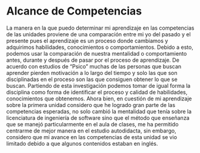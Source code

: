 # Alcance de Competencias

La manera en la que puedo determinar mi aprendizaje en las competencias de las unidades proviene de una comparación entre mi yo del pasado y el presente pues el aprendizaje es un proceso donde cambiamos y adquirimos habilidades, conocimientos o comportamientos. Debido a esto, podemos usar la comparación de nuestra mentalidad o comportamiento antes, durante y después de pasar por el proceso de aprendizaje. De acuerdo con estudios de “Psico” muchas de las personas que buscan aprender pierden motivación a lo largo del tiempo y solo las que son disciplinadas en el proceso son las que consiguen obtener lo que se buscan. Partiendo de esta investigación podemos tomar de igual forma la disciplina como forma de identificar el proceso y calidad de habilidades, conocimientos que obtenemos. Ahora bien, en cuestión de mi aprendizaje sobre la primera unidad considero que he logrado gran parte de las competencias esperadas, no solo cambió la mentalidad que tenía sobre la licenciatura de ingeniería de software sino que el método que enseñanza que se manejó particularmente en el aula de clases, me ha permitido centrarme de mejor manera en el estudio autodidacta, sin embargo, considero que mi avance en las competencias de esta unidad se vio limitado debido a que algunos contenidos estaban en inglés. 
